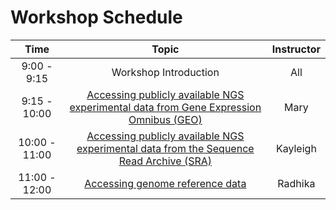 # Workshop Schedule

| Time            |  Topic  | Instructor |
|:------------------------:|:------------------------------------------------:|:--------:|
|9:00 - 9:15 | Workshop Introduction | All |
|9:15 - 10:00 | [Accessing publicly available NGS experimental data from Gene Expression Omnibus (GEO)](../lessons/accessing_public_experimental_data.md) | Mary |
|10:00 - 11:00 | [Accessing publicly available NGS experimental data from the Sequence Read Archive (SRA)](../lessons/downloading_from_SRA.md) | Kayleigh |
|11:00 - 12:00 | [Accessing genome reference data](../lessons/accessing_genome_reference_data.md) | Radhika |
